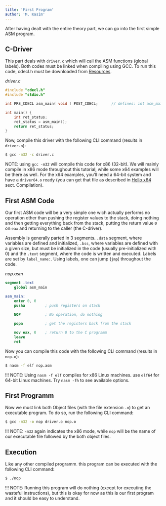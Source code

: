 ```yaml
---
title: 'First Program'
author: 'M. Kasim'
---
```


After having dealt with the entire theory part, we can go into the first simple ASM program.

## C-Driver
This part deals with `driver.c` which will call the ASM functions (global labels). Both codes must be linked when compiling using GCC. To run this code, cdecl.h must be downloaded from [Resources](../../resources).

_driver.c_
```C
#include "cdecl.h"
#include "stdio.h"

int PRE_CDECL asm_main( void ) POST_CDECL;		// defines: int asm_main()

int main() {
    int ret_status;
    ret_status = asm_main();
    return ret_status;
}

```

Now, compile this driver with the following CLI command (results in `driver.o`):

```bash
$ gcc -m32 -c driver.c
```

NOTE: using `gcc -m32` will compile this code for x86 (32-bit). We will mainly compile in x86 mode throughout this tutorial, while some x64 examples will be there as well. For the x64 examples, you'll need a 64-bit system and have a `driver64.o` ready (you can get that file as described in [Hello x64](../hello-x64) sect. Compilation).


## First ASM Code
Our first ASM code will be a very simple one wich actually performs no operation other than pushing the register values to the stack, doing nothing and then getting everything back from the stack, putting the return value `0` on `eax` and returning to the caller (the C-driver).

Assembly is generally parted in 3 segments. `.data` segment, where variables are defined and initialized, `.bss`, where variables are defined with a given size, but must be initialized in the code (usually pre-initialized with 0) and the `.text` segment, where the code is written and executed. Labels are set by `label_name:`. Using labels, one can jump (`jmp`) throughout the code.

_nop.asm_
```NASM
segment .text
    global asm_main

asm_main:
	enter 0, 0
    pusha         ; push registers on stack
    
    NOP           ; No operation, do nothing

    popa          ; get the registers back from the stack

    mov eax, 0    ; return 0 to the C programm
    leave
    ret
```

Now you can compile this code with the following CLI command  (results in `nop.o`):

```bash
$ nasm -f elf nop.asm
```

!!! NOTE: Using `nasm -f elf` compiles for x86 Linux machines. use `elf64` for 64-bit Linux machines. Try `nasm -fh` to see available options.

## First Programm
Now we must link both Object files (with the file extension `.o`) to get an executable program. To do so, run the following CLI command:

```bash
$ gcc -m32 -o nop driver.o nop.o
```

!!! NOTE: `-m32` again indicates the x86 mode, while `nop` will be the name of our executable file followed by the both object files.

## Execution
Like any other compiled programm. this program can be executed with the following CLI command:

```bash
$ ./nop
```

!!! NOTE: Running this program will do nothing (except for executing the wasteful instructions), but this is okay for now as this is our first program and it should be easy to understand.

